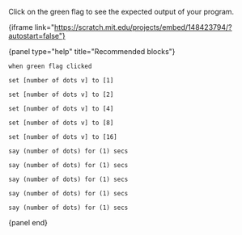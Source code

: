 Click on the green flag to see the expected output of your program.

{iframe link="https://scratch.mit.edu/projects/embed/148423794/?autostart=false"}

{panel type="help" title="Recommended blocks"}

```scratch
when green flag clicked
```

```scratch:split:random
set [number of dots v] to [1]

set [number of dots v] to [2]

set [number of dots v] to [4]

set [number of dots v] to [8]

set [number of dots v] to [16]
```

```scratch:split:random
say (number of dots) for (1) secs

say (number of dots) for (1) secs

say (number of dots) for (1) secs

say (number of dots) for (1) secs

say (number of dots) for (1) secs
```

{panel end}

